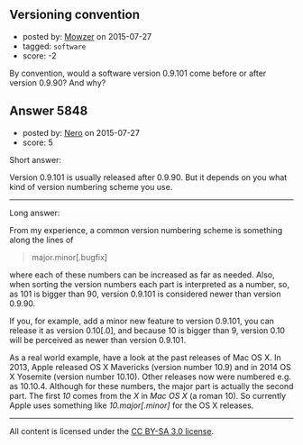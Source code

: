 ## Versioning convention

- posted by: [Mowzer](https://stackexchange.com/users/1803081/mowzer) on 2015-07-27
- tagged: `software`
- score: -2

<p>By convention, would a software version 0.9.101 come before or after version 0.9.90? And why?</p>



## Answer 5848

- posted by: [Nero](https://stackexchange.com/users/1705837/nero) on 2015-07-27
- score: 5

<p>Short answer:</p>

<p>Version 0.9.101 is usually released after 0.9.90. But it depends on you what kind of version numbering scheme you use.</p>

<hr />

<p>Long answer:</p>

<p>From my experience, a common version numbering scheme is something along the lines of </p>

<blockquote>
  <p>major.minor[.bugfix]</p>
</blockquote>

<p>where each of these numbers can be increased as far as needed. Also, when sorting the version numbers each part is interpreted as a number, so, as 101 is bigger than 90, version 0.9.101 is considered newer than version 0.9.90. </p>

<p>If you, for example, add a minor new feature to version 0.9.101, you can release it as version 0.10[.0], and because 10 is bigger than 9, version 0.10 will be perceived as newer than version 0.9.101.</p>

<p>As a real world example, have a look at the past releases of Mac OS X. In 2013, Apple released OS X Mavericks (version number 10.9) and in 2014 OS X Yosemite (version number 10.10). Other releases now were numbered e.g. as 10.10.4. Although for these numbers, the major part is actually the second part. The first <em>10</em> comes from the <em>X</em> in <em>Mac OS X</em> (a roman 10). So currently Apple uses something like <em>10.major[.minor]</em> for the OS X releases.</p>




---

All content is licensed under the [CC BY-SA 3.0 license](https://creativecommons.org/licenses/by-sa/3.0/).

